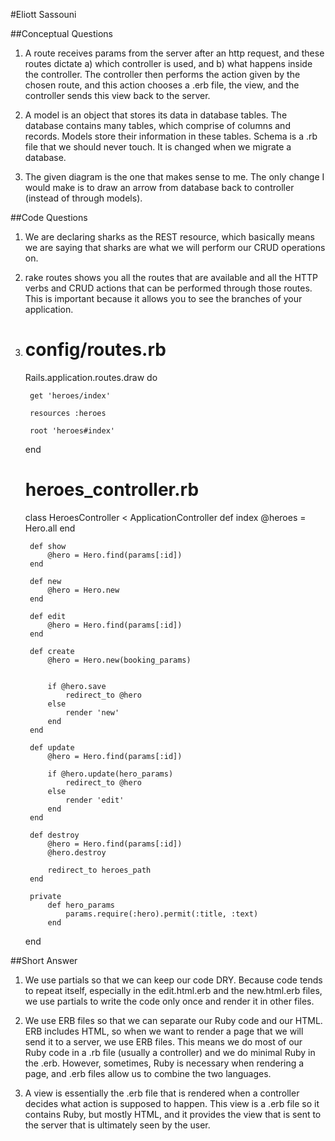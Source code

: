 #Eliott Sassouni

##Conceptual Questions

1. A route receives params from the server after an http request, and these routes dictate a) which controller is used, and b) what happens inside the controller. The controller then performs the action given by the chosen route, and this action chooses a .erb file, the view, and the controller sends this view back to the server.

2. A model is an object that stores its data in database tables. The database contains many tables, which comprise of columns and records. Models store their information in these tables. Schema is a .rb file that we should never touch. It is changed when we migrate a database.

3. The given diagram is the one that makes sense to me. The only change I would make is to draw an arrow from database back to controller (instead of through models).

##Code Questions

1. We are declaring sharks as the REST resource, which basically means we are saying that sharks are what we will perform our CRUD operations on.

2. rake routes shows you all the routes that are available and all the HTTP verbs and CRUD actions that can be performed through those routes. This is important because it allows you to see the branches of your application.

3. # config/routes.rb
	
	Rails.application.routes.draw do

  		get 'heroes/index'

  		resources :heroes

  		root 'heroes#index'

	end

	# heroes_controller.rb

	class HeroesController < ApplicationController
  		def index
			@heroes = Hero.all
		end

		def show
			@hero = Hero.find(params[:id])
		end

		def new
			@hero = Hero.new
		end

		def edit
			@hero = Hero.find(params[:id])
		end

		def create
			@hero = Hero.new(booking_params)

			
			if @hero.save
				redirect_to @hero
			else
				render 'new'
			end
		end

		def update
	  		@hero = Hero.find(params[:id])
	 
	  		if @hero.update(hero_params)
	    		redirect_to @hero
	  		else
	    		render 'edit'
	  		end
		end

		def destroy
			@hero = Hero.find(params[:id])
			@hero.destroy

			redirect_to heroes_path
		end

		private
			def hero_params
				params.require(:hero).permit(:title, :text)
			end
	end

##Short Answer

1. We use partials so that we can keep our code DRY. Because code tends to repeat itself, especially in the edit.html.erb and the new.html.erb files, we use partials to write the code only once and render it in other files.

2. We use ERB files so that we can separate our Ruby code and our HTML. ERB includes HTML, so when we want to render a page that we will send it to a server, we use ERB files. This means we do most of our Ruby code in a .rb file (usually a controller) and we do minimal Ruby in the .erb. However, sometimes, Ruby is necessary when rendering a page, and .erb files allow us to combine the two languages.

3. A view is essentially the .erb file that is rendered when a controller decides what action is supposed to happen. This view is a .erb file so it contains Ruby, but mostly HTML, and it provides the view that is sent to the server that is ultimately seen by the user.